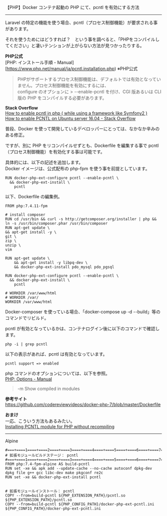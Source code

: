 【PHP】Docker コンテナ起動の PHP にて、pcntl を有効にする方法

_____________________________________________________________________

Laravel の特定の機能を使う場合、pcntl（プロセス制御機能）が要求される事があります。  

それを使うためにはどうすれば？　という事を調べると、「PHPをコンパイルしてください」と凄いテンションが上がらない方法が見つかったりする。  

**PHP公式**    
[PHP: インストール手順 - Manual][https://www.php.net/manual/ja/pcntl.installation.php) ※PHP公式  

> PHPがサポートするプロセス制御機能は、デフォルトでは有効となってい ません。プロセス制御機能を有効にするには、  
> configure のオプションに > --enable-pcntl を付け、CGI 版あるいは CLI 版の PHP をコンパイルする必要があります。  

**Stack Overflow**  
[How to enable pcntl in php ( while using a framework like Symfony2 )](https://stackoverflow.com/questions/33036773/how-to-enable-pcntl-in-php-while-using-a-framework-like-symfony2)  
[How to enable PCNTL on Ubuntu server 16.04 - Stack Overflow](https://stackoverflow.com/questions/40408152/how-to-enable-pcntl-on-ubuntu-server-16-04)  


普段、Docker を使って開発しているデベロッパーにとっては、なかなか辛みのある修正。   

ですが、別に PHP をリコンパイルせずとも、Dockerfile を編集する事で pcntl（プロセス制御機能）を有効化する事は可能です。  

具体的には、以下の記述を追加します。  
Docker イメージは、公式配布の php-fpm を使う事を前提としています。  
```
RUN docker-php-ext-configure pcntl --enable-pcntl \
  && docker-php-ext-install \
    pcntl
```

以下、Dockerfile の編集例。  
```
FROM php:7.4.11-fpm

# install composer
RUN cd /usr/bin && curl -s http://getcomposer.org/installer | php && ln -s /usr/bin/composer.phar /usr/bin/composer
RUN apt-get update \
&& apt-get install -y \
git \
zip \
unzip \
vim

RUN apt-get update \
    && apt-get install -y libpq-dev \
    && docker-php-ext-install pdo_mysql pdo_pgsql

RUN docker-php-ext-configure pcntl --enable-pcntl \
  && docker-php-ext-install \
    pcntl

# WORKDIR /var/www/html
# WORKDIR /var/
WORKDIR /var/www/html
```


Docker-composer を使っている場合、「docker-compose up -d --build」等のコマンドでリビルド。  

pcntl が有効となっているかは、コンテナログイン後に以下のコマンドで確認します。  
```
php -i | grep pcntl
```

以下の表示があれば、pcntl は有効となっています。  
```
pcntl support => enabled
```

php コマンドのオプションについては、以下を参照。  
[PHP: Options - Manual](https://www.php.net/manual/en/features.commandline.options.php)  

> -m    Show compiled in modules


**参考サイト**  
<https://github.com/codereviewvideos/docker-php-7/blob/master/Dockerfile>  


**おまけ**  
一応、こういう方法もあるみたい。  
[Installing PCNTL module for PHP without recompiling](https://newbedev.com/installing-pcntl-module-for-php-without-recompiling)  























_____

Alpine 
```
#===+====1====+====2====+====3====+====4====+====5====+====6====+====7====+====8====+====9====+====0
# 拡張モジュールビルドステージ： pcntl
#===+====1====+====2====+====3====+====4====+====5====+====6====+====7====+====8====+====9====+====0
FROM php:7.4-fpm-alpine AS build-pcntl
RUN set -xe && apk add --update-cache --no-cache autoconf dpkg-dev dpkg file g++ gcc libc-dev make pkgconf re2c
RUN set -xe && docker-php-ext-install pcntl


# 拡張モジュールインストール： pcntl
COPY --from=build-pcntl ${PHP_EXTENSION_PATH}/pcntl.so ${PHP_EXTENSION_PATH}/pcntl.so
COPY --from=build-pcntl ${PHP_CONFIG_PATH}/docker-php-ext-pcntl.ini ${PHP_CONFIG_PATH}/docker-php-ext-pcntl.ini

```


